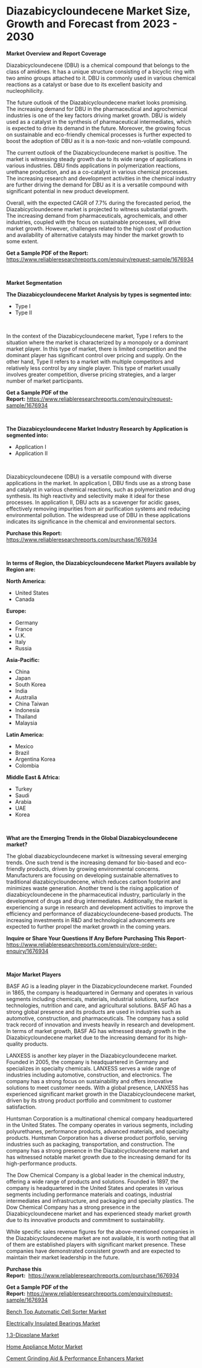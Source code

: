 <p><h1>Diazabicycloundecene Market Size, Growth and Forecast from 2023 - 2030</h1></p><p><strong>Market Overview and Report Coverage</strong></p>
<p><p>Diazabicycloundecene (DBU) is a chemical compound that belongs to the class of amidines. It has a unique structure consisting of a bicyclic ring with two amino groups attached to it. DBU is commonly used in various chemical reactions as a catalyst or base due to its excellent basicity and nucleophilicity.</p><p>The future outlook of the Diazabicycloundecene market looks promising. The increasing demand for DBU in the pharmaceutical and agrochemical industries is one of the key factors driving market growth. DBU is widely used as a catalyst in the synthesis of pharmaceutical intermediates, which is expected to drive its demand in the future. Moreover, the growing focus on sustainable and eco-friendly chemical processes is further expected to boost the adoption of DBU as it is a non-toxic and non-volatile compound.</p><p>The current outlook of the Diazabicycloundecene market is positive. The market is witnessing steady growth due to its wide range of applications in various industries. DBU finds applications in polymerization reactions, urethane production, and as a co-catalyst in various chemical processes. The increasing research and development activities in the chemical industry are further driving the demand for DBU as it is a versatile compound with significant potential in new product development.</p><p>Overall, with the expected CAGR of 7.7% during the forecasted period, the Diazabicycloundecene market is projected to witness substantial growth. The increasing demand from pharmaceuticals, agrochemicals, and other industries, coupled with the focus on sustainable processes, will drive market growth. However, challenges related to the high cost of production and availability of alternative catalysts may hinder the market growth to some extent.</p></p>
<p><strong>Get a Sample PDF of the Report:</strong> <a href="https://www.reliableresearchreports.com/enquiry/request-sample/1676934">https://www.reliableresearchreports.com/enquiry/request-sample/1676934</a></p>
<p>&nbsp;</p>
<p><strong>Market Segmentation</strong></p>
<p><strong>The Diazabicycloundecene Market Analysis by types is segmented into:</strong></p>
<p><ul><li>Type I</li><li>Type II</li></ul></p>
<p>&nbsp;</p>
<p><p>In the context of the Diazabicycloundecene market, Type I refers to the situation where the market is characterized by a monopoly or a dominant market player. In this type of market, there is limited competition and the dominant player has significant control over pricing and supply. On the other hand, Type II refers to a market with multiple competitors and relatively less control by any single player. This type of market usually involves greater competition, diverse pricing strategies, and a larger number of market participants.</p></p>
<p><strong>Get a Sample PDF of the Report:</strong>&nbsp;<a href="https://www.reliableresearchreports.com/enquiry/request-sample/1676934">https://www.reliableresearchreports.com/enquiry/request-sample/1676934</a></p>
<p>&nbsp;</p>
<p><strong>The Diazabicycloundecene Market Industry Research by Application is segmented into:</strong></p>
<p><ul><li>Application I</li><li>Application II</li></ul></p>
<p>&nbsp;</p>
<p><p>Diazabicycloundecene (DBU) is a versatile compound with diverse applications in the market. In application I, DBU finds use as a strong base and catalyst in various chemical reactions, such as polymerization and drug synthesis. Its high reactivity and selectivity make it ideal for these processes. In application II, DBU acts as a scavenger for acidic gases, effectively removing impurities from air purification systems and reducing environmental pollution. The widespread use of DBU in these applications indicates its significance in the chemical and environmental sectors.</p></p>
<p><strong>Purchase this Report:</strong>&nbsp; <a href="https://www.reliableresearchreports.com/purchase/1676934">https://www.reliableresearchreports.com/purchase/1676934</a></p>
<p>&nbsp;</p>
<p><strong>In terms of Region, the Diazabicycloundecene Market Players available by Region are:</strong></p>
<p>
    <p> <strong> North America: </strong>
        <ul>
            <li>United States</li>
            <li>Canada</li>
        </ul>
        </p> 
    <p> <strong> Europe: </strong>
        <ul>
            <li>Germany</li>
            <li>France</li>
            <li>U.K.</li>
            <li>Italy</li>
            <li>Russia</li>
        </ul>
        </p> 
    <p> <strong> Asia-Pacific: </strong>
        <ul>
            <li>China</li>
            <li>Japan</li>
            <li>South Korea</li>
            <li>India</li>
            <li>Australia</li>
            <li>China Taiwan</li>
            <li>Indonesia</li>
            <li>Thailand</li>
            <li>Malaysia</li>
        </ul>
        </p> 
    <p> <strong> Latin America: </strong>
        <ul>
            <li>Mexico</li>
            <li>Brazil</li>
            <li>Argentina Korea</li>
            <li>Colombia</li>
        </ul>
        </p> 
    <p> <strong> Middle East & Africa: </strong>
        <ul>
            <li>Turkey</li>
            <li>Saudi</li>
            <li>Arabia</li>
            <li>UAE</li>
            <li>Korea</li>
        </ul>
    </p>
    </p>
<p>&nbsp;</p>
<p><strong>What are the Emerging Trends in the Global Diazabicycloundecene market?</strong></p>
<p><p>The global diazabicycloundecene market is witnessing several emerging trends. One such trend is the increasing demand for bio-based and eco-friendly products, driven by growing environmental concerns. Manufacturers are focusing on developing sustainable alternatives to traditional diazabicycloundecene, which reduces carbon footprint and minimizes waste generation. Another trend is the rising application of diazabicycloundecene in the pharmaceutical industry, particularly in the development of drugs and drug intermediates. Additionally, the market is experiencing a surge in research and development activities to improve the efficiency and performance of diazabicycloundecene-based products. The increasing investments in R&D and technological advancements are expected to further propel the market growth in the coming years.</p></p>
<p><strong>Inquire or Share Your Questions If Any Before Purchasing This Report</strong>- <a href="https://www.reliableresearchreports.com/enquiry/pre-order-enquiry/1676934">https://www.reliableresearchreports.com/enquiry/pre-order-enquiry/1676934</a></p>
<p>&nbsp;</p>
<p><strong>Major Market Players</strong></p>
<p><p>BASF AG is a leading player in the Diazabicycloundecene market. Founded in 1865, the company is headquartered in Germany and operates in various segments including chemicals, materials, industrial solutions, surface technologies, nutrition and care, and agricultural solutions. BASF AG has a strong global presence and its products are used in industries such as automotive, construction, and pharmaceuticals. The company has a solid track record of innovation and invests heavily in research and development. In terms of market growth, BASF AG has witnessed steady growth in the Diazabicycloundecene market due to the increasing demand for its high-quality products.</p><p>LANXESS is another key player in the Diazabicycloundecene market. Founded in 2005, the company is headquartered in Germany and specializes in specialty chemicals. LANXESS serves a wide range of industries including automotive, construction, and electronics. The company has a strong focus on sustainability and offers innovative solutions to meet customer needs. With a global presence, LANXESS has experienced significant market growth in the Diazabicycloundecene market, driven by its strong product portfolio and commitment to customer satisfaction.</p><p>Huntsman Corporation is a multinational chemical company headquartered in the United States. The company operates in various segments, including polyurethanes, performance products, advanced materials, and specialty products. Huntsman Corporation has a diverse product portfolio, serving industries such as packaging, transportation, and construction. The company has a strong presence in the Diazabicycloundecene market and has witnessed notable market growth due to the increasing demand for its high-performance products.</p><p>The Dow Chemical Company is a global leader in the chemical industry, offering a wide range of products and solutions. Founded in 1897, the company is headquartered in the United States and operates in various segments including performance materials and coatings, industrial intermediates and infrastructure, and packaging and specialty plastics. The Dow Chemical Company has a strong presence in the Diazabicycloundecene market and has experienced steady market growth due to its innovative products and commitment to sustainability.</p><p>While specific sales revenue figures for the above-mentioned companies in the Diazabicycloundecene market are not available, it is worth noting that all of them are established players with significant market presence. These companies have demonstrated consistent growth and are expected to maintain their market leadership in the future.</p></p>
<p><strong>Purchase this Report:</strong>&nbsp;&nbsp;<a href="https://www.reliableresearchreports.com/purchase/1676934">https://www.reliableresearchreports.com/purchase/1676934</a></p>
<p></p>
<p><strong>Get a Sample PDF of the Report:</strong>&nbsp;<a href="https://www.reliableresearchreports.com/enquiry/request-sample/1676934">https://www.reliableresearchreports.com/enquiry/request-sample/1676934</a></p>
<p><p><a href="https://www.linkedin.com/pulse/decoding-bench-top-automatic-cell-sorter-market-deep-dive/">Bench Top Automatic Cell Sorter Market</a></p><p><a href="https://medium.com/@vallieemard78/electrically-insulated-bearings-market-size-growth-forecast-2023-2030-f16613cec1e8">Electrically Insulated Bearings Market</a></p><p><a href="https://github.com/aasishrp01/Market-Research-Report-List-1/blob/main/13-dioxolane-market.md">1,3-Dioxolane Market</a></p><p><a href="https://medium.com/@elzaziemann1943/home-appliance-motor-market-size-growth-forecast-2023-2030-625754dfa29e">Home Appliance Motor Market</a></p><p><a href="https://github.com/JameTravis/Market-Research-Report-List-2/blob/main/cement-grinding-aid-performance-enhancers-market.md">Cement Grinding Aid & Performance Enhancers Market</a></p></p>